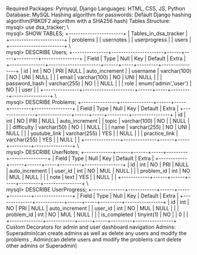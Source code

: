 Required Packages: Pymysql, Django
Languages: HTML, CSS, JS, Python
Database: MySQL
Hashing algorithm for passwords: Default Django hashing algorithm(PBKDF2 algorithm with a SHA256 hash)
Tables Structure:
\
        mysql> use dsa_tracker;
\        
        mysql> SHOW TABLES;
        +-----------------------+
        | Tables_in_dsa_tracker |
        +-----------------------+
        | problems              |
        | usernotes             |
        | userprogress          |
        | users                 |
        +-----------------------+
 \       
        mysql> DESCRIBE Users;
        +---------------+----------------------+------+-----+---------+----------------+
        | Field         | Type                 | Null | Key | Default | Extra          |
        +---------------+----------------------+------+-----+---------+----------------+
        | id            | int                  | NO   | PRI | NULL    | auto_increment |
        | username      | varchar(100)         | NO   | UNI | NULL    |                |
        | email         | varchar(100)         | NO   | UNI | NULL    |                |
        | password_hash | varchar(255)         | NO   |     | NULL    |                |
        | role          | enum('admin','user') | NO   |     | user    |                |
        +---------------+----------------------+------+-----+---------+----------------+
  \      
        mysql> DESCRIBE Problems;
        +---------------+--------------+------+-----+---------+----------------+
        | Field         | Type         | Null | Key | Default | Extra          |
        +---------------+--------------+------+-----+---------+----------------+
        | id            | int          | NO   | PRI | NULL    | auto_increment |
        | topic         | varchar(100) | NO   |     | NULL    |                |
        | difficulty    | varchar(50)  | NO   |     | NULL    |                |
        | name          | varchar(255) | NO   | UNI | NULL    |                |
        | youtube_link  | varchar(255) | YES  |     | NULL    |                |
        | practice_link | varchar(255) | YES  |     | NULL    |                |
        +---------------+--------------+------+-----+---------+----------------+
   \     
        mysql> DESCRIBE UserNotes;
        +------------+------+------+-----+---------+----------------+
        | Field      | Type | Null | Key | Default | Extra          |
        +------------+------+------+-----+---------+----------------+
        | id         | int  | NO   | PRI | NULL    | auto_increment |
        | user_id    | int  | NO   | MUL | NULL    |                |
        | problem_id | int  | NO   | MUL | NULL    |                |
        | note       | text | YES  |     | NULL    |                |
        +------------+------+------+-----+---------+----------------+
    \    
        mysql> DESCRIBE UserProgress;
        +--------------+------------+------+-----+---------+----------------+
        | Field        | Type       | Null | Key | Default | Extra          |
        +--------------+------------+------+-----+---------+----------------+
        | id           | int        | NO   | PRI | NULL    | auto_increment |
        | user_id      | int        | NO   | MUL | NULL    |                |
        | problem_id   | int        | NO   | MUL | NULL    |                |
        | is_completed | tinyint(1) | NO   |     | 0       |                |
        +--------------+------------+------+-----+---------+----------------+
Custom Decorators for admin and user dashboard navigation
Admins: Superadmin(can create admins as well as delete any users and modify the problems ,
        Admin(can delete users and modify the problems cant delete other admins or Superadmin)
